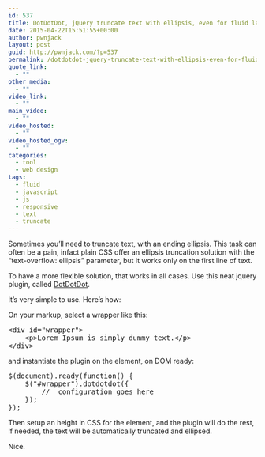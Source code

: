 ```yaml
---
id: 537
title: DotDotDot, jQuery truncate text with ellipsis, even for fluid layouts
date: 2015-04-22T15:51:55+00:00
author: pwnjack
layout: post
guid: http://pwnjack.com/?p=537
permalink: /dotdotdot-jquery-truncate-text-with-ellipsis-even-for-fluid-layouts/
quote_link:
  - ""
other_media:
  - ""
video_link:
  - ""
main_video:
  - ""
video_hosted:
  - ""
video_hosted_ogv:
  - ""
categories:
  - tool
  - web design
tags:
  - fluid
  - javascript
  - js
  - responsive
  - text
  - truncate
---
```

Sometimes you&#8217;ll need to truncate text, with an ending ellipsis. This task can often be a pain, infact plain CSS offer an ellipsis truncation solution with the &#8220;text-overflow: ellipsis&#8221; parameter, but it works only on the first line of text.

To have a more flexible solution, that works in all cases. Use this neat jquery plugin, called <a title="DotDotDot" href="http://dotdotdot.frebsite.nl/" target="_blank">DotDotDot</a>.

It&#8217;s very simple to use. Here&#8217;s how:

On your markup, select a wrapper like this:

<pre class="brush: xml; title: ; notranslate" title="">&lt;div id="wrapper"&gt;
	&lt;p&gt;Lorem Ipsum is simply dummy text.&lt;/p&gt;
&lt;/div&gt;
</pre>

and instantiate the plugin on the element, on DOM ready:

<pre class="brush: jscript; title: ; notranslate" title="">$(document).ready(function() {
	$("#wrapper").dotdotdot({
		//	configuration goes here
	});
});
</pre>

Then setup an height in CSS for the element, and the plugin will do the rest, if needed, the text will be automatically truncated and ellipsed.

Nice.